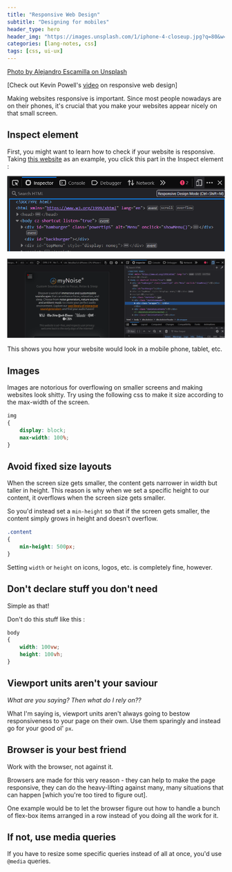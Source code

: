 ```yaml
---
title: "Responsive Web Design"
subtitle: "Designing for mobiles"
header_type: hero
header_img: "https://images.unsplash.com/1/iphone-4-closeup.jpg?q=80&w=2070&auto=format&fit=crop&ixlib=rb-4.0.3&ixid=M3wxMjA3fDB8MHxwaG90by1wYWdlfHx8fGVufDB8fHx8fA%3D%3D"
categories: [lang-notes, css]
tags: [css, ui-ux]
---
```


[Photo by Alejandro Escamilla on Unsplash](https://unsplash.com/@alejandroescamilla)

[Check out Kevin Powell's [video](https://youtu.be/x4u1yp3Msao?si=sBqXYf_twRiWgpO2) on responsive web design]

Making websites responsive is important. Since most people nowadays are on their phones, it's crucial that you make your websites appear nicely on that small screen.

## Inspect element

First, you might want to learn how to check if your website is responsive. Taking [this website](https://mynoise.net/) as an example, you click this part in the Inspect element :

![alt text](image-1.png)

![alt text](image-2.png)

This shows you how your website would look in a mobile phone, tablet, etc.

## Images

Images are notorious for overflowing on smaller screens and making websites look shitty. Try using the following css to make it size according to the max-width of the screen.

```css
img
{
    display: block;
    max-width: 100%;
}
```

## Avoid fixed size layouts

When the screen size gets smaller, the content gets narrower in width but taller in height. This reason is why when we set a specific height to our content, it overflows when the screen size gets smaller.

So you'd instead set a `min-height` so that if the screen gets smaller, the content simply grows in height and doesn't overflow.

```css
.content
{
    min-height: 500px;
}
```

Setting `width` or `height` on icons, logos, etc. is completely fine, however.

## Don't declare stuff you don't need

Simple as that!

Don't do this stuff like this :

```css
body
{
    width: 100vw;
    height: 100vh;
}
```

## Viewport units aren't your saviour

*What are you saying? Then what do I rely on??*

What I'm saying is, viewport units aren't always going to bestow responsiveness to your page on their own. Use them sparingly and instead go for your good ol' `px`.

## Browser is your best friend

Work with the browser, not against it.

Browsers are made for this very reason - they can help to make the page responsive, they can do the heavy-lifting against many, many situations that can happen [which you're too tired to figure out].

One example would be to let the browser figure out how to handle a bunch of flex-box items arranged in a row instead of you doing all the work for it.

## If not, use media queries

If you have to resize some specific queries instead of all at once, you'd use `@media` queries.
